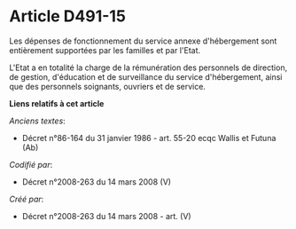 # Article D491-15

Les dépenses de fonctionnement du service annexe d'hébergement sont entièrement supportées par les familles et par l'Etat.

L'Etat a en totalité la charge de la rémunération des personnels de direction, de gestion, d'éducation et de surveillance du
service d'hébergement, ainsi que des personnels soignants, ouvriers et de service.

**Liens relatifs à cet article**

_Anciens textes_:

  - Décret n°86-164 du 31 janvier 1986 - art. 55-20 ecqc Wallis et Futuna (Ab)

_Codifié par_:

  - Décret n°2008-263 du 14 mars 2008 (V)

_Créé par_:

  - Décret n°2008-263 du 14 mars 2008 - art. (V)
